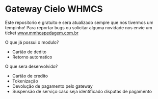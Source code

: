 # Gateway Cielo WHMCS

Este repositorio e gratuito e sera atualizado sempre que nos tivermos um tempinho! 
Para reportar bugs ou solicitar alguma novidade nos envie um ticket www.mmhospedagem.com.br

O que já possui o modulo?

- Cartão de dedito
- Retorno automatico

O que sera desenvolvido?

- Cartão de credito
- Tokenização 
- Devolução de pagamento pelo gateway
- Suspensão de serviço caso seja identificado disputas de pagamento

